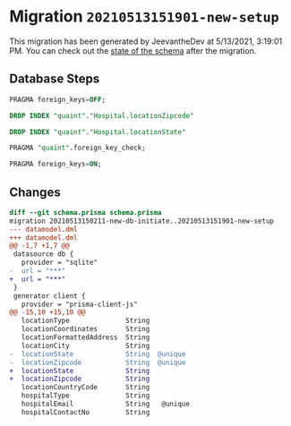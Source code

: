 # Migration `20210513151901-new-setup`

This migration has been generated by JeevantheDev at 5/13/2021, 3:19:01 PM.
You can check out the [state of the schema](./schema.prisma) after the migration.

## Database Steps

```sql
PRAGMA foreign_keys=OFF;

DROP INDEX "quaint"."Hospital.locationZipcode"

DROP INDEX "quaint"."Hospital.locationState"

PRAGMA "quaint".foreign_key_check;

PRAGMA foreign_keys=ON;
```

## Changes

```diff
diff --git schema.prisma schema.prisma
migration 20210513150211-new-db-initiate..20210513151901-new-setup
--- datamodel.dml
+++ datamodel.dml
@@ -1,7 +1,7 @@
 datasource db {
   provider = "sqlite"
-  url = "***"
+  url = "***"
 }
 generator client {
   provider = "prisma-client-js"
@@ -15,10 +15,10 @@
   locationType              String            
   locationCoordinates       String           
   locationFormattedAddress  String
   locationCity              String            
-  locationState             String  @unique          
-  locationZipcode           String  @unique          
+  locationState             String            
+  locationZipcode           String            
   locationCountryCode       String            
   hospitalType              String            
   hospitalEmail             String   @unique 
   hospitalContactNo         String               
```


